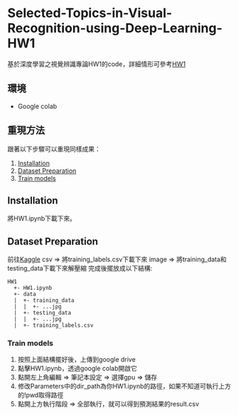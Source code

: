 # Selected-Topics-in-Visual-Recognition-using-Deep-Learning-HW1
基於深度學習之視覺辨識專論HW1的code，詳細情形可參考[HW1](https://www.kaggle.com/c/cs-t0828-2020-hw1/overview)

## 環境
- Google colab

## 重現方法
跟著以下步驟可以重現同樣成果：
1. [Installation](#Installation)
2. [Dataset Preparation](#Dataset-Preparation)
3. [Train models](#Train-models)

## Installation
將HW1.ipynb下載下來。

## Dataset Preparation
前往[Kaggle](https://www.kaggle.com/c/cs-t0828-2020-hw1/data)
csv => 將training_labels.csv下載下來
image => 將training_data和testing_data下載下來解壓縮
完成後擺放成以下結構:
```
HW1
  +- HW1.ipynb
  +- data
  |  +- training_data
  |  |  +- ...jpg
  |  +- testing_data
  |  |  +- ...jpg
  |  +- training_labels.csv
```

### Train models
1. 按照上面結構擺好後，上傳到google drive
2. 點擊HW1.ipynb，透過google colab開啟它
3. 點開左上角編輯 => 筆記本設定 => 選擇gpu => 儲存
4. 修改Parameters中的dir_path為你HW1.ipynb的路徑，如果不知道可執行上方的!pwd取得路徑
5. 點開上方執行階段 => 全部執行，就可以得到預測結果的result.csv
